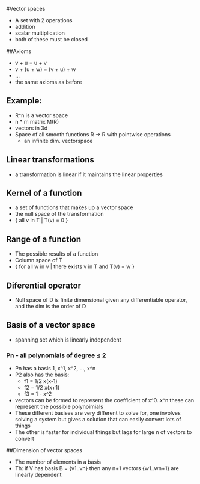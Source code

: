 #Vector spaces
+ A set with 2 operations
+ addition
+ scalar multiplication
+ both of these must be closed

##Axioms
+ v + u = u + v
+ v + (u + w) = (v + u) + w
+ ...
+ the same axioms as before

## Example: 
+ R^n is a vector space
+ n * m matrix M(R)
+ vectors in 3d
+ Space of all smooth functions R -> R with pointwise operations
    + an infinite dim. vectorspace

## Linear transformations
+ a transformation is linear if it maintains the linear properties

## Kernel of a function
+ a set of functions that makes up a vector space
+ the null space of the transformation
+ { all v in T | T(v) = 0 }

## Range of a function
+ The possible results of a function
+ Column space of T
+ { for all w in v | there exists v in T and T(v) = w }

## Diferential operator
+ Null space of D is finite dimensional given any differentiable operator, and the dim is the order of D

## Basis of a vector space
+ spanning set which is linearly independent

### Pn - all polynomials of degree ≤ 2
+ Pn has a basis 1, x^1, x^2, ..., x^n
+ P2 also has the basis:
    + f1 = 1/2 x(x-1)
    + f2 = 1/2 x(x+1)
    + f3 = 1 - x^2
+ vectors can be formed to represent the coefficient of x^0..x^n these can represent the possible polynoimials
+ These different basises are very different to solve for, one involves solving a system but gives a solution that can easily convert lots of things
+ The other is faster for individual things but lags for large n of vectors to convert

##Dimension of vector spaces
+ The number of elements in a basis
+ Th: if V has basis B = {v1..vn} then any n+1 vectors {w1..wn+1} are linearly dependent
